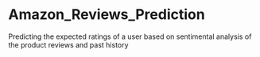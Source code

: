 # Amazon_Reviews_Prediction
Predicting the expected ratings of a user based on sentimental analysis of the product reviews and past history
